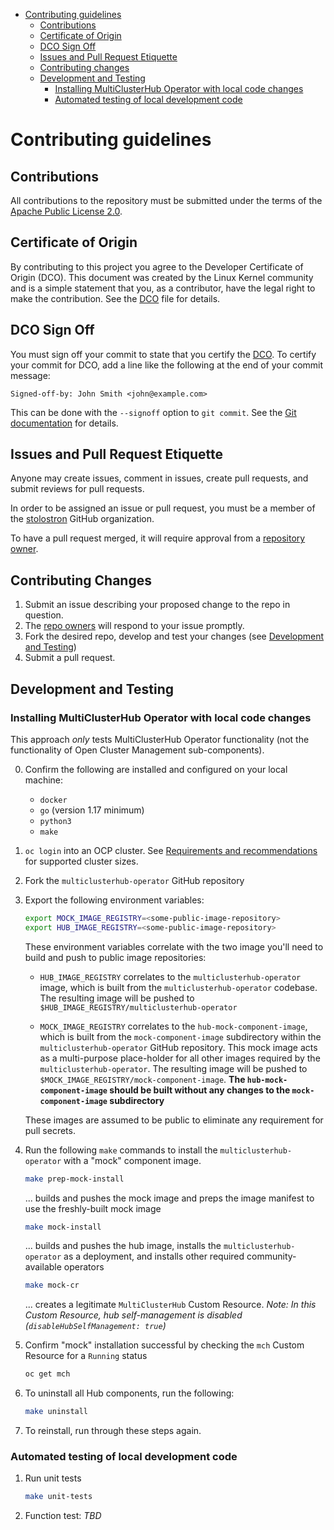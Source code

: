 [comment]: # ( Copyright Contributors to the Open Cluster Management project )

- [Contributing guidelines](#contributing-guidelines)
    - [Contributions](#contributions)
    - [Certificate of Origin](#certificate-of-origin)
    - [DCO Sign Off](#dco-sign-off)
    - [Issues and Pull Request Etiquette](#issues-and-pull-request-etiquette)
    - [Contributing changes](#contributing-changes)
    - [Development and Testing](#development-and-testing)
        - [Installing MultiClusterHub Operator with local code changes](#installing-multiclusterhub-operator-with-local-code-changes)
        - [Automated testing of local development code](#automated-testing-of-local-development-code)

# Contributing guidelines

## Contributions

All contributions to the repository must be submitted under the terms of the [Apache Public License 2.0](https://www.apache.org/licenses/LICENSE-2.0).

## Certificate of Origin

By contributing to this project you agree to the Developer Certificate of
Origin (DCO). This document was created by the Linux Kernel community and is a
simple statement that you, as a contributor, have the legal right to make the
contribution. See the [DCO](DCO) file for details.

## DCO Sign Off

You must sign off your commit to state that you certify the [DCO](https://github.com/open-cluster-management-io/community/blob/main/DCO). To certify your commit for DCO, add a line like the following at the end of your commit message:

```
Signed-off-by: John Smith <john@example.com>
```

This can be done with the `--signoff` option to `git commit`. See the [Git documentation](https://git-scm.com/docs/git-commit#Documentation/git-commit.txt--s) for details.

## Issues and Pull Request Etiquette

Anyone may create issues, comment in issues, create pull requests, and submit reviews for pull requests.

In order to be assigned an issue or pull request, you must be a member of the
[stolostron](https://github.com/stolostron) GitHub organization.

To have a pull request merged, it will require approval from a [repository owner](OWNERS).

## Contributing Changes

1. Submit an issue describing your proposed change to the repo in question.
2. The [repo owners](OWNERS) will respond to your issue promptly.
3. Fork the desired repo, develop and test your changes (see [Development and Testing](#development-and-testing))
4. Submit a pull request.

## Development and Testing

### Installing MultiClusterHub Operator with local code changes

This approach _only_ tests MultiClusterHub Operator functionality (not the functionality of Open Cluster Management sub-components).

0. Confirm the following are installed and configured on your local machine:

    - `docker`
    - `go` (version 1.17 minimum)
    - `python3`
    - `make`

1. `oc login` into an OCP cluster. See [Requirements and recommendations](https://access.redhat.com/documentation/en-us/red_hat_advanced_cluster_management_for_kubernetes/2.2/html/install/installing#requirements-and-recommendations) for supported cluster sizes.

2. Fork the `multiclusterhub-operator` GitHub repository

3. Export the following environment variables:

    ```bash
    export MOCK_IMAGE_REGISTRY=<some-public-image-repository>
    export HUB_IMAGE_REGISTRY=<some-public-image-repository>
    ```

    These environment variables correlate with the two image you'll need to build and push to public image repositories:

    - `HUB_IMAGE_REGISTRY` correlates to the `multiclusterhub-operator` image, which is built from the `multiclusterhub-operator` codebase. The resulting image will be pushed to `$HUB_IMAGE_REGISTRY/multiclusterhub-operator`

    - `MOCK_IMAGE_REGISTRY` correlates to the `hub-mock-component-image`, which is built from the `mock-component-image` subdirectory within the `multiclusterhub-operator` GitHub repository. This mock image acts as a multi-purpose place-holder for all other images required by the `multiclusterhub-operator`. The resulting image will be pushed to `$MOCK_IMAGE_REGISTRY/mock-component-image`. **The `hub-mock-component-image` should be built without any changes to the `mock-component-image` subdirectory**

    These images are assumed to be public to eliminate any requirement for pull secrets.

4. Run the following `make` commands to install the `multiclusterhub-operator` with a "mock" component image.

    ```bash
    make prep-mock-install
    ```

    ... builds and pushes the mock image and preps the image manifest to use the freshly-built mock image

    ```bash
    make mock-install
    ```

    ... builds and pushes the hub image, installs the `multiclusterhub-operator` as a deployment, and installs other required community-available operators

    ```bash
    make mock-cr
    ```

    ... creates a legitimate `MultiClusterHub` Custom Resource. *Note: In this Custom Resource, hub self-management is disabled (`disableHubSelfManagement: true`)*

5. Confirm "mock" installation successful by checking the `mch` Custom Resource for a `Running` status

    ```bash
    oc get mch 
    ```

6. To uninstall all Hub components, run the following:

    ```bash
    make uninstall
    ```

7. To reinstall, run through these steps again.

### Automated testing of local development code

1. Run unit tests

    ```bash
    make unit-tests
    ```

2. Function test: *TBD*
